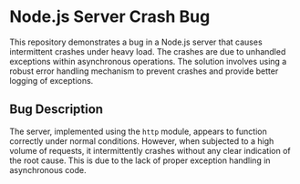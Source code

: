 # Node.js Server Crash Bug

This repository demonstrates a bug in a Node.js server that causes intermittent crashes under heavy load. The crashes are due to unhandled exceptions within asynchronous operations. The solution involves using a robust error handling mechanism to prevent crashes and provide better logging of exceptions.

## Bug Description

The server, implemented using the `http` module, appears to function correctly under normal conditions. However, when subjected to a high volume of requests, it intermittently crashes without any clear indication of the root cause.  This is due to the lack of proper exception handling in asynchronous code.